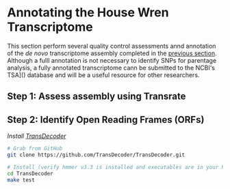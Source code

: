 # Annotating the House Wren Transcriptome
This section perform several quality control assessments annd annotation of the _de novo_ transcriptome assembly completed in the [previous section](./assembly.md).  Although a fulll annotation is not necessary to identify SNPs for parentage analysis, a fully annotated transcriptome cann be submitted to the NCBI's TSA]() database and will be a useful resource for other researchers.

## Step 1: Assess assembly using Transrate

## Step 2: Identify Open Reading Frames (ORFs)

_Install [TransDecoder](https://github.com/TransDecoder/TransDecoder/wiki)_
```bash
# Grab from GitHub
git clone https://github.com/TransDecoder/TransDecoder.git

# Install (verify hmmer v3.3 is installed and executables are in your PATH)
cd TransDecoder
make test
```


